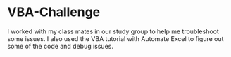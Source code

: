 # VBA-Challenge
I worked with my class mates in our study group to help me troubleshoot some issues.
I also used the VBA tutorial with Automate Excel to figure out some of the code and debug issues.
